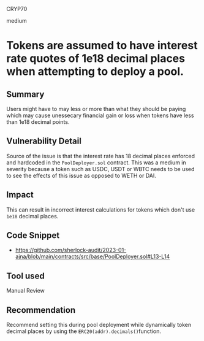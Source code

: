 CRYP70

medium

# Tokens are assumed to have interest rate quotes of 1e18 decimal places when attempting to deploy a pool.

## Summary
Users might have to may less or more than what they should be paying which may cause unessecary financial gain or loss when tokens have less than 1e18 decimal points. 

## Vulnerability Detail
Source of the issue is that the interest rate has 18 decimal places enforced and hardcoded in the `PoolDeployer.sol` contract. This was a medium in severity because a token such as USDC, USDT or WBTC needs to be used to see the effects of this issue as opposed to WETH or DAI. 

## Impact
This can result in incorrect interest calculations for tokens which don't use `1e18` decimal places. 

## Code Snippet
-  https://github.com/sherlock-audit/2023-01-ajna/blob/main/contracts/src/base/PoolDeployer.sol#L13-L14

## Tool used

Manual Review

## Recommendation
Recommend setting this during pool deployment while dynamically token decimal places by using the `ERC20(addr).decimals()`function. 
